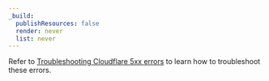 ```yaml
---
_build:
  publishResources: false
  render: never
  list: never
---
```


Refer to [Troubleshooting Cloudflare 5xx errors](/support/troubleshooting/cloudflare-errors/troubleshooting-cloudflare-5xx-errors/) to learn how to troubleshoot these errors.
